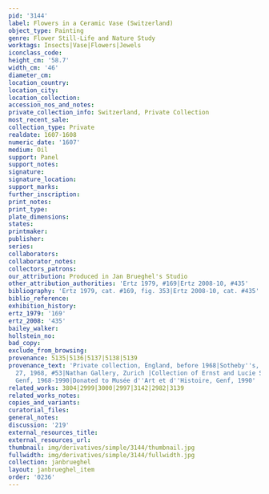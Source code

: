```yaml
---
pid: '3144'
label: Flowers in a Ceramic Vase (Switzerland)
object_type: Painting
genre: Flower Still-Life and Nature Study
worktags: Insects|Vase|Flowers|Jewels
iconclass_code:
height_cm: '58.7'
width_cm: '46'
diameter_cm:
location_country:
location_city:
location_collection:
accession_nos_and_notes:
private_collection_info: Switzerland, Private Collection
most_recent_sale:
collection_type: Private
realdate: 1607-1608
numeric_date: '1607'
medium: Oil
support: Panel
support_notes:
signature:
signature_location:
support_marks:
further_inscription:
print_notes:
print_type:
plate_dimensions:
states:
printmaker:
publisher:
series:
collaborators:
collaborator_notes:
collectors_patrons:
our_attribution: Produced in Jan Brueghel's Studio
other_attribution_authorities: 'Ertz 1979, #169|Ertz 2008-10, #435'
bibliography: 'Ertz 1979, cat. #169, fig. 353|Ertz 2008-10, cat. #435'
biblio_reference:
exhibition_history:
ertz_1979: '169'
ertz_2008: '435'
bailey_walker:
hollstein_no:
bad_copy:
exclude_from_browsing:
provenance: 5135|5136|5137|5138|5139
provenance_text: 'Private collection, England, before 1968|Sotheby''s, London, March
  27, 1968, #53|Nathan Gallery, Zurich |Collection of Ernst and Lucie Schmidheiny,
  Genf, 1968-1990|Donated to Musée d''Art et d''Histoire, Genf, 1990'
related_works: 3804|2999|3000|2997|3142|2982|3139
related_works_notes:
copies_and_variants:
curatorial_files:
general_notes:
discussion: '219'
external_resources_title:
external_resources_url:
thumbnail: img/derivatives/simple/3144/thumbnail.jpg
fullwidth: img/derivatives/simple/3144/fullwidth.jpg
collection: janbrueghel
layout: janbrueghel_item
order: '0236'
---
```

